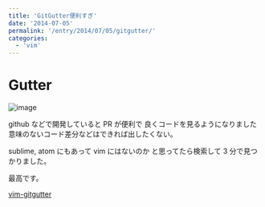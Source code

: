 ```yaml
---
title: 'GitGutter便利すぎ'
date: '2014-07-05'
permalink: '/entry/2014/07/05/gitgutter/'
categories:
  - 'vim'
---
```


# Gutter

![image](https://i.gyazo.com/9dda194e4854fcbe6f09e39c99f91273.png)

github などで開発していると PR が便利で 良くコードを見るようになりました
意味のないコード差分などはできれば出したくない。

sublime, atom にもあって vim にはないのか と思ってたら検索して 3
分で見つかりました。

最高です。

[vim-gitgutter](https://github.com/airblade/vim-gitgutter)
